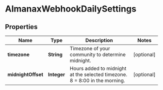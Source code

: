 

# AlmanaxWebhookDailySettings


## Properties

| Name | Type | Description | Notes |
|------------ | ------------- | ------------- | -------------|
|**timezone** | **String** | Timezone of your community to determine midnight. |  [optional] |
|**midnightOffset** | **Integer** | Hours added to midnight at the selected timezone. 8 &#x3D; 8:00 in the morning. |  [optional] |



